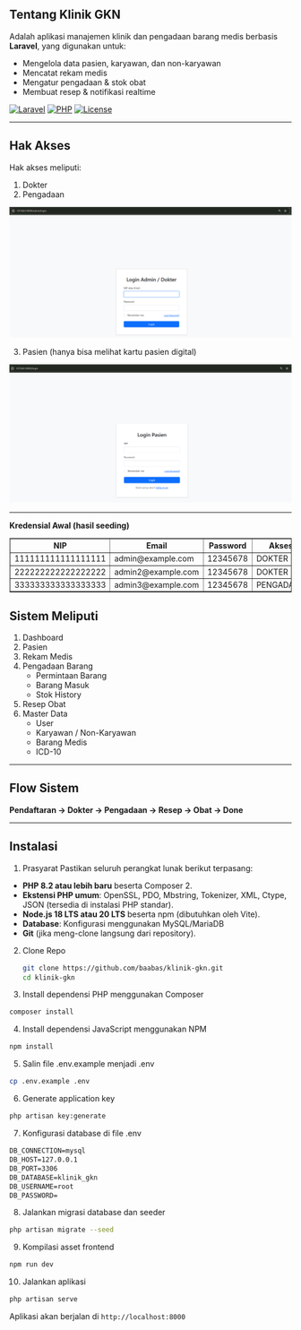 ## Tentang Klinik GKN

Adalah aplikasi manajemen klinik dan pengadaan barang medis berbasis **Laravel**, yang digunakan untuk:  
- Mengelola data pasien, karyawan, dan non-karyawan  
- Mencatat rekam medis  
- Mengatur pengadaan & stok obat  
- Membuat resep & notifikasi realtime

[![Laravel](https://img.shields.io/badge/Laravel-12.x-red.svg)](https://laravel.com)
[![PHP](https://img.shields.io/badge/PHP-8.0+-blue.svg)](https://php.net)
[![License](https://img.shields.io/badge/License-MIT-green.svg)](LICENSE.md)

---

## Hak Akses  

Hak akses meliputi:
1. Dokter
2. Pengadaan
<img src="https://raw.githubusercontent.com/baabas/klinik-gkn/main/public/images/logindokter.png" width="800">

3. Pasien (hanya bisa melihat kartu pasien digital)
<img src="https://raw.githubusercontent.com/baabas/klinik-gkn/main/public/images/loginpasien.png" width="800">

---

**Kredensial Awal (hasil seeding)**
<table border="1" cellpadding="8" cellspacing="0">
  <thead>
    <tr>
      <th>NIP</th>
      <th>Email</th>
      <th>Password</th>
      <th>Akses</th>
    </tr>
  </thead>
  <tbody>
    <tr>
      <td>111111111111111111</td>
      <td>admin@example.com</td>
      <td>12345678</td>
      <td>DOKTER</td>
    </tr>
    <tr>
      <td>222222222222222222</td>
      <td>admin2@example.com</td>
      <td>12345678</td>
      <td>DOKTER</td>
    </tr>
    <tr>
      <td>333333333333333333</td>
      <td>admin3@example.com</td>
      <td>12345678</td>
      <td>PENGADAAN</td>
    </tr>
  </tbody>
</table>

## Sistem Meliputi

1. Dashboard  
2. Pasien  
3. Rekam Medis  
4. Pengadaan Barang  
   - Permintaan Barang  
   - Barang Masuk  
   - Stok History  
5. Resep Obat  
6. Master Data  
   - User  
   - Karyawan / Non-Karyawan  
   - Barang Medis  
   - ICD-10  

---

## Flow Sistem  

**Pendaftaran → Dokter → Pengadaan → Resep → Obat → Done**

---

## Instalasi  
1. Prasyarat
Pastikan seluruh perangkat lunak berikut terpasang:

- **PHP 8.2 atau lebih baru** beserta Composer 2.
- **Ekstensi PHP umum**: OpenSSL, PDO, Mbstring, Tokenizer, XML, Ctype, JSON (tersedia di instalasi PHP standar).
- **Node.js 18 LTS atau 20 LTS** beserta npm (dibutuhkan oleh Vite).
- **Database**:
  Konfigurasi menggunakan MySQL/MariaDB
- **Git** (jika meng-clone langsung dari repository).

2. Clone Repo  
   ```bash
   git clone https://github.com/baabas/klinik-gkn.git
   cd klinik-gkn
   ```
3. Install dependensi PHP menggunakan Composer
```bash
composer install
```

4. Install dependensi JavaScript menggunakan NPM
```bash
npm install
```

5. Salin file .env.example menjadi .env
```bash
cp .env.example .env
```

6. Generate application key
```bash
php artisan key:generate
```

7. Konfigurasi database di file .env
```
DB_CONNECTION=mysql
DB_HOST=127.0.0.1
DB_PORT=3306
DB_DATABASE=klinik_gkn
DB_USERNAME=root
DB_PASSWORD=
```

8. Jalankan migrasi database dan seeder
```bash
php artisan migrate --seed
```

9. Kompilasi asset frontend
```bash
npm run dev
```

10. Jalankan aplikasi
```bash
php artisan serve
```

Aplikasi akan berjalan di `http://localhost:8000`
